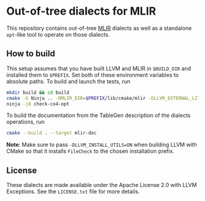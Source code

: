 # Out-of-tree dialects for MLIR

This repository contains out-of-tree [MLIR](https://mlir.llvm.org/) dialects as well as a
standalone `opt`-like tool to operate on those dialects.

## How to build

This setup assumes that you have built LLVM and MLIR in `$BUILD_DIR` and installed them to `$PREFIX`.
Set both of these environment variables to absolute paths.
To build and launch the tests, run
```sh
mkdir build && cd build
cmake -G Ninja .. -DMLIR_DIR=$PREFIX/lib/cmake/mlir -DLLVM_EXTERNAL_LIT=$BUILD_DIR/bin/llvm-lit -DCMAKE_EXPORT_COMPILE_COMMANDS=ON
ninja -j8 check-co4-opt
```
To build the documentation from the TableGen description of the dialects
operations, run
```sh
cmake --build . --target mlir-doc
```
**Note**: Make sure to pass `-DLLVM_INSTALL_UTILS=ON` when building LLVM with
CMake so that it installs `FileCheck` to the chosen installation prefix.

## License

These dialects are made available under the Apache License 2.0 with LLVM Exceptions. See the `LICENSE.txt` file for more details.
